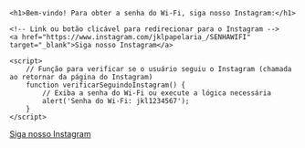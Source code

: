 
<html lang="br">
<head>
    <meta charset="UTF-8">
    <meta name="viewport" content="width=device-width, initial-scale=1.0">
    <title>Página de Senha do Wi-Fi</title>
</head>
<body>

    <h1>Bem-vindo! Para obter a senha do Wi-Fi, siga nosso Instagram:</h1>
    
    <!-- Link ou botão clicável para redirecionar para o Instagram -->
    <a href="https://www.instagram.com/jklpapelaria_/SENHAWIFI" target="_blank">Siga nosso Instagram</a>

    <script>
        // Função para verificar se o usuário seguiu o Instagram (chamada ao retornar da página do Instagram)
        function verificarSeguindoInstagram() {
            // Exiba a senha do Wi-Fi ou execute a lógica necessária
            alert('Senha do Wi-Fi: jkl1234567');
        }
    </script>

</body>
</html>
<a href="[https://www.instagram.com/sua_loja/](https://www.instagram.com/jklpapelaria_/SENHAWIFI)" target="_blank" onclick="verificarSeguindoInstagram()">Siga nosso Instagram</a>

